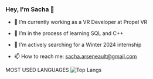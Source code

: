 ### Hey, I'm Sacha 🦕

<!--
**xsachax/xsachax** is a ✨ _special_ ✨ repository because its `README.md` (this file) appears on your GitHub profile.
Here are some ideas to get you started:
-->

- 🔭 I’m currently working as a VR Developer at Propel VR

- 🌱 I’m in the process of learning SQL and C++

- 🤔 I'm actively searching for a Winter 2024 internship

- 📫 How to reach me: sacha.arseneault@gmail.com

<!-- GITHUB STATS
![GitHub stats](https://github-readme-stats.vercel.app/api?username=xsachax&show_icons=true&theme=tokyonight)
-->

MOST USED LANGUAGES
![Top Langs](https://github-readme-stats.vercel.app/api/top-langs/?username=xsachax&theme=tokyonight)

